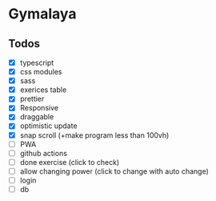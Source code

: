 # Gymalaya

## Todos

- [x] typescript
- [x] css modules
- [x] sass
- [x] exerices table
- [x] prettier
- [x] Responsive
- [x] draggable
- [x] optimistic update
- [x] snap scroll (+make program less than 100vh)
- [ ] PWA
- [ ] github actions
- [ ] done exercise (click to check)
- [ ] allow changing power (click to change with auto change)
- [ ] login
- [ ] db
